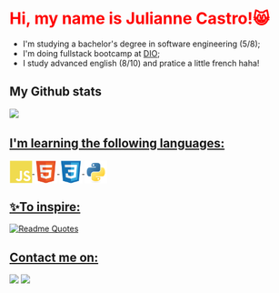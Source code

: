 <h1 style="color: #FF0000;">Hi, my name is Julianne Castro!😸</h1>

- I'm studying a bachelor's degree in software engineering (5/8);
- I'm doing fullstack bootcamp at [DIO](https://web.dio.me/);
- I study advanced english (8/10) and pratice a little french haha!
## My Github stats
<div>
  <a href="https://github.com/jucastrum">
  <img height="180cm" src="https://github-readme-stats.vercel.app/api?username=jucastrum&theme=transparent&bg_color=ec63a1&border_color=fff&show_icons=true&icon_color=fff&title_color=fff&text_color=fff&hide_title=true&hide_stars"/a>  
</div>
   
## I'm learning the following languages:
<div>
  <img align="center" alt="Ju-Js" height="40" width="40" src="https://raw.githubusercontent.com/devicons/devicon/master/icons/javascript/javascript-plain.svg">
  <img align="center" alt="Ju-HTML" height="40" width="40" src="https://raw.githubusercontent.com/devicons/devicon/master/icons/html5/html5-original.svg">
  <img align="center" alt="Ju-CSS" height="40" width="40" src="https://raw.githubusercontent.com/devicons/devicon/master/icons/css3/css3-original.svg">
  <img align="center" alt="Ju-Python" height="40" width="40" src="https://raw.githubusercontent.com/devicons/devicon/master/icons/python/python-original.svg">
</div>


## ✨To inspire:

![Readme Quotes](https://quotes-github-readme.vercel.app/api?type=horizontal&theme=dracula)

## Contact me on:
<div> 
  <a href="https://instagram.com/jucastrum" target="_blank"><img src="https://img.shields.io/badge/-Instagram-ec63a1?style=for-the-badge&logo=instagram&logoColor=white" target="_blank"></a>
  <a href ="mailto:jucastrum@gmail.com"><img src="https://img.shields.io/badge/Gmail-ec63a1?style=for-the-badge&logo=gmail&logoColor=white"></a>   
</div>

